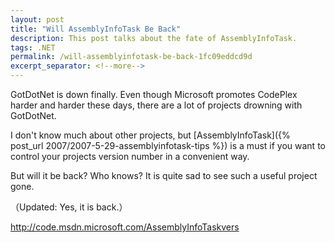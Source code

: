 ```yaml
---
layout: post
title: "Will AssemblyInfoTask Be Back"
description: This post talks about the fate of AssemblyInfoTask.
tags: .NET
permalink: /will-assemblyinfotask-be-back-1fc09eddcd9d
excerpt_separator: <!--more-->
---
```


GotDotNet is down finally. Even though Microsoft promotes CodePlex harder and harder these days, there are a lot of projects drowning with GotDotNet.

I don't know much about other projects, but [AssemblyInfoTask]({% post_url 2007/2007-5-29-assemblyinfotask-tips %}) is a must if you want to control your projects version number in a convenient way.

But will it be back? Who knows? It is quite sad to see such a useful project gone.

（Updated: Yes, it is back.）

http://code.msdn.microsoft.com/AssemblyInfoTaskvers

<!--more-->
